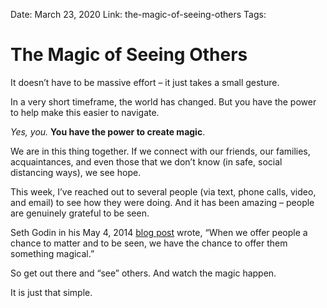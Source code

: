 Date: March 23, 2020
Link: the-magic-of-seeing-others
Tags:

The Magic of Seeing Others
==========================

It doesn’t have to be massive effort – it just takes a small gesture.

In a very short timeframe, the world has changed. But you have the power to help make this easier to navigate.

_Yes, you._ **You have the power to create magic**.

We are in this thing together. If we connect with our friends, our families, acquaintances, and even those that we don’t know (in safe, social distancing ways), we see hope.

This week, I’ve reached out to several people (via text, phone calls, video, and email) to see how they were doing. And it has been amazing – people are genuinely grateful to be seen.

Seth Godin in his May 4, 2014 [blog post](https://seths.blog/2014/05/to-be-seen/) wrote, “When we offer people a chance to matter and to be seen, we have the chance to offer them something magical.”

So get out there and “see” others. And watch the magic happen.

It is just that simple.
